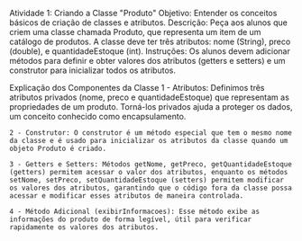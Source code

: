 Atividade 1: Criando a Classe "Produto"
    Objetivo: Entender os conceitos básicos de criação de classes e atributos.
    Descrição: Peça aos alunos que criem uma classe chamada Produto, que representa um item de um catálogo de produtos. A classe deve ter três atributos: nome (String), preco (double), e quantidadeEstoque (int).
    Instruções: Os alunos devem adicionar métodos para definir e obter valores dos atributos (getters e setters) e um construtor para inicializar todos os atributos.

Explicação dos Componentes da Classe
    1 - Atributos: Definimos três atributos privados (nome, preco e quantidadeEstoque) que representam as propriedades de um produto. Torná-los privados ajuda a proteger os dados, um conceito conhecido como encapsulamento.

    2 - Construtor: O construtor é um método especial que tem o mesmo nome da classe e é usado para inicializar os atributos da classe quando um objeto Produto é criado.

    3 - Getters e Setters: Métodos getNome, getPreco, getQuantidadeEstoque (getters) permitem acessar o valor dos atributos, enquanto os métodos setNome, setPreco, setQuantidadeEstoque (setters) permitem modificar os valores dos atributos, garantindo que o código fora da classe possa acessar e modificar esses atributos de maneira controlada.

    4 - Método Adicional (exibirInformacoes): Esse método exibe as informações do produto de forma legível, útil para verificar rapidamente os valores dos atributos.